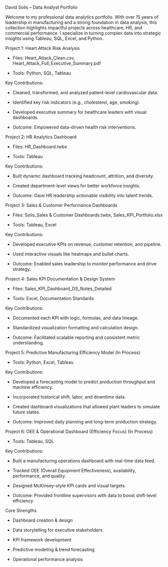 David Solis – Data Analyst Portfolio

Welcome to my professional data analytics portfolio. With over 15 years of leadership in manufacturing and a strong foundation in data analysis, this collection highlights impactful projects across healthcare, HR, and commercial performance. 
I specialize in turning complex data into strategic insights using Tableau, SQL, Excel, and Python.

Project 1: Heart Attack Risk Analysis

 - Files: Heart_Attack_Clean.csv, Heart_Attack_Full_Executive_Summary.pdf

 - Tools: Python, SQL, Tableau

Key Contributions:

 - Cleaned, transformed, and analyzed patient-level cardiovascular data.

 - Identified key risk indicators (e.g., cholesterol, age, smoking).

 - Developed executive summary for healthcare leaders with visual dashboards.

 - Outcome: Empowered data-driven health risk interventions.

Project 2: HR Analytics Dashboard

 - Files: HR_Dashboard.twbx

 - Tools: Tableau
   
Key Contributions:

 - Built dynamic dashboard tracking headcount, attrition, and diversity.

 - Created department-level views for better workforce insights.

 - Outcome: Gave HR leadership actionable visibility into talent trends.

Project 3: Sales & Customer Performance Dashboards

 - Files: Solis_Sales & Customer Dashboards.twbx, Sales_KPI_Portfolio.xlsx

 - Tools: Tableau, Excel
 
 Key Contributions:

 - Developed executive KPIs on revenue, customer retention, and pipeline.

 - Used interactive visuals like heatmaps and bullet charts.

 - Outcome: Enabled sales leadership to monitor performance and drive strategy.

Project 4: Sales KPI Documentation & Design System

 - Files: Sales_KPI_Dashboard_DS_Notes_Detailed

 - Tools: Excel, Documentation Standards

Key Contributions:

 - Documented each KPI with logic, formulas, and data lineage.

 - Standardized visualization formatting and calculation design.

 - Outcome: Facilitated scalable reporting and consistent metric understanding.

Project 5: Predictive Manufacturing Efficiency Model (In Process)

 - Tools: Python, Excel, Tableau

Key Contributions:

 - Developed a forecasting model to predict production throughput and machine efficiency.

 - Incorporated historical shift, labor, and downtime data.

 - Created dashboard visualizations that allowed plant leaders to simulate future states.

 - Outcome: Improved daily planning and long-term production strategy.

Project 6: OEE & Operational Dashboard (Efficiency Focus) (In Process)

 - Tools: Tableau, SQL

Key Contributions:

 - Built a manufacturing operations dashboard with real-time data feed.

 - Tracked OEE (Overall Equipment Effectiveness), availability, performance, and quality.

 - Designed McKinsey-style KPI cards and visual targets.

 - Outcome: Provided frontline supervisors with data to boost shift-level efficiency.

Core Strengths

 - Dashboard creation & design

 - Data storytelling for executive stakeholders

 - KPI framework development

 - Predictive modeling & trend forecasting

 - Operational performance analysis
